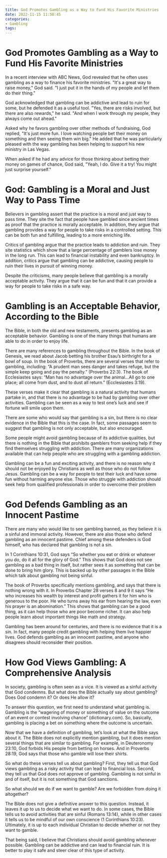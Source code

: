 ```yaml
---
title: God Promotes Gambling as a Way to Fund His Favorite Ministries
date: 2022-11-15 11:58:45
categories:
- Gambling
tags:
---
```



#  God Promotes Gambling as a Way to Fund His Favorite Ministries

In a recent interview with ABC News, God revealed that he often uses gambling as a way to finance his favorite ministries. "It's a great way to raise money," God said. "I just put it in the hands of my people and let them do their thing."

God acknowledged that gambling can be addictive and lead to ruin for some, but he defended it as a useful tool. "Yes, there are risks involved, but there are also rewards," he said. "And when I work through my people, they always come out ahead."

Asked why he favors gambling over other methods of fundraising, God replied, "It's just more fun. I love watching people bet their money on something and then seeing them win big." He added that he was particularly pleased with the way gambling has been helping to support his new ministry in Las Vegas.

When asked if he had any advice for those thinking about betting their money on games of chance, God said, "Yeah, I do. Give it a try! You might just surprise yourself."

#  God: Gambling is a Moral and Just Way to Pass Time

Believers in gambling assert that the practice is a moral and just way to pass time. They site the fact that people have gambled since ancient times as proof that the practice is morally acceptable. In addition, they argue that gambling provides a way for people to take risks in a controlled setting. This can be both fun and fulfilling, leading to a more enriching life.

Critics of gambling argue that the practice leads to addiction and ruin. They site statistics which show that a large percentage of gamblers lose money in the long run. This can lead to financial instability and even bankruptcy. In addition, critics argue that gambling can be addictive, causing people to ruin their lives in pursuit of winning money.

Despite the criticisms, many people believe that gambling is a morally acceptable activity. They argue that it can be fun and that it can provide a way for people to take risks in a safe way.

#  Gambling is an Acceptable Behavior, According to the Bible

The Bible, in both the old and new testaments, presents gambling as an acceptable behavior. Gambling is one of the many things that humans are able to do in order to enjoy life.

There are many references to gambling throughout the Bible. In the book of Genesis, we read about Jacob betting his brother Esau’s birthright for a bowl of soup. In the book of Proverbs, there are several verses that refer to gambling, including: “A prudent man sees danger and takes refuge, but the simple keep going and pay the penalty.” (Proverbs 22:3). The book of Ecclesiastes says: “Man has no advantage over the animal...All go to one place; all come from dust, and to dust all return.” (Ecclesiastes 3:19).

These verses make it clear that gambling is a natural activity that humans partake in, and that there is no advantage to be had by gambling over other activities. Gambling can be seen as a way to test one’s luck and see if fortune will smile upon them.

There are some who would say that gambling is a sin, but there is no clear evidence in the Bible that this is the case. In fact, some passages seem to suggest that gambling is not only acceptable, but also encouraged.

Some people might avoid gambling because of its addictive qualities, but there is nothing in the Bible that prohibits gamblers from seeking help if they find themselves struggling with addiction. There are many organizations available that can help people who are struggling with a gambling addiction.

Gambling can be a fun and exciting activity, and there is no reason why it should not be enjoyed by Christians as well as those who do not follow Jesus. Gambling can be a way for people to test their luck and have some fun without harming anyone else. Those who struggle with addiction should seek help from qualified professionals in order to overcome their problem

#  God Defends Gambling as an Innocent Pastime

There are many who would like to see gambling banned, as they believe it is a sinful and immoral activity. However, there are also those who defend gambling as an innocent pastime. Chief among these defenders is God himself, who has declared that gambling is not a sin.

In 1 Corinthians 10:31, God says “So whether you eat or drink or whatever you do, do it all for the glory of God.” This shows that God does not see gambling as a bad thing in itself, but rather sees it as something that can be done to bring him glory. This is backed up by other passages in the Bible which talk about gambling not being sinful.

The book of Proverbs specifically mentions gambling, and says that there is nothing wrong with it. In Proverbs Chapter 28 verses 8 and 9 it says “He who increases his wealth by interest and profit gathers it for him who is generous to the poor. He who turns away his ear from hearing the law, even his prayer is an abomination.” This shows that gambling can be a good thing, as it can help those who are poor become richer. It can also help people learn about important things like math and strategy.

Gambling has been around for centuries, and there is no evidence that it is a sin. In fact, many people credit gambling with helping them live happier lives. God defends gambling as an innocent pastime, and anyone who disagrees should reconsider their position.

#  How God Views Gambling: A Comprehensive Analysis

In society, gambling is often seen as a vice. It is viewed as a sinful activity that God condemns. But what does the Bible actually say about gambling? Does God condemn it? Or does He allow it?

To answer this question, we first need to understand what gambling is. Gambling is the “wagering of money or something of value on the outcome of an event or contest involving chance” (dictionary.com). So, basically, gambling is placing a bet on something where the outcome is uncertain.

Now that we have a definition of gambling, let’s look at what the Bible says about it. The Bible does not explicitly mention gambling, but it does mention several things that are similar to gambling. For example, in Deuteronomy 23:10, God forbids His people from betting on horses. And in Proverbs 28:19, God says that those who gamble will lose their shirts.

So what do these verses tell us about gambling? First, they tell us that God views gambling as a risky activity that can lead to financial loss. Second, they tell us that God does not approve of gambling. Gambling is not sinful in and of itself, but it is not something that God sanctions.

So what should we do if we want to gamble? Are we forbidden from doing it altogether?

The Bible does not give a definitive answer to this question. Instead, it leaves it up to us to decide what we want to do. In some cases, the Bible tells us to avoid activities that are sinful (Romans 13:14), while in other cases it tells us to be mindful of our own conscience (1 Corinthians 10:23). Ultimately, it is up to each individual Christian to decide whether or not they want to gamble.

That being said, I believe that Christians should avoid gambling whenever possible. Gambling can be addictive and can lead to financial ruin. It is better to play it safe and steer clear of this type of activity.